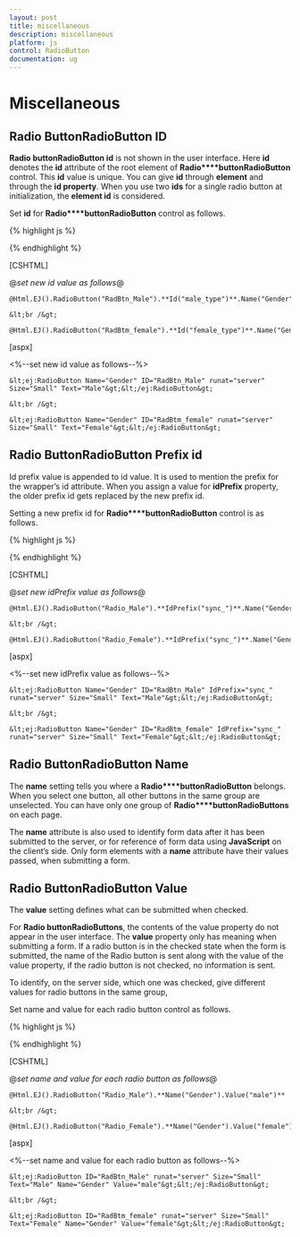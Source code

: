 ```yaml
---
layout: post
title: miscellaneous
description: miscellaneous
platform: js
control: RadioButton
documentation: ug
---
```


# Miscellaneous

## Radio ButtonRadioButton ID

**Radio buttonRadioButton id** is not shown in the user interface. Here **id** denotes the **id** attribute of the root element of **Radio****buttonRadioButton** control. This **id** value is unique. You can give **id** through **element** and through the **id property**. When you use two **ids** for a single radio button at initialization, the **element id** is considered.

Set **id** for **Radio****buttonRadioButton** control as follows.



{% highlight js %}

<script type="text/javascript">
        $(function () {
            //set new id value as follows
            $("#RadBtn_Male").ejRadioButton({ name: "Gender", **id: "male_type"** });
            $("#RadBtm_female").ejRadioButton({ name: "Gender", **id: "female_type"** });
        });
    </script>


{% endhighlight %}



[CSHTML]



@*set new id value as follows*@

    @Html.EJ().RadioButton("RadBtn_Male").**Id("male_type")**.Name("Gender")

    &lt;br /&gt;

    @Html.EJ().RadioButton("RadBtm_female").**Id("female_type")**.Name("Gender")





[aspx]

&lt;%--set new id value as follows--%&gt;

    &lt;ej:RadioButton Name="Gender" ID="RadBtn_Male" runat="server" Size="Small" Text="Male"&gt;&lt;/ej:RadioButton&gt;

    &lt;br /&gt;

    &lt;ej:RadioButton Name="Gender" ID="RadBtm_female" runat="server" Size="Small" Text="Female"&gt;&lt;/ej:RadioButton&gt;

## Radio ButtonRadioButton Prefix id

Id prefix value is appended to id value. It is used to mention the prefix for the wrapper’s id attribute. When you assign a value for **idPrefix** property, the older prefix id gets replaced by the new prefix id. 

Setting a new prefix id for **Radio****buttonRadioButton** control is as follows.



{% highlight js %}

  <script type="text/javascript">
        $(function () {
            //set new idPrefix value as follows
            $("#Radio_Male").ejRadioButton({ name: "Gender", **idPrefix:"sync"**  });
            $("#Radio_Female").ejRadioButton({ name: "Gender", **idPrefix:"sync"**  });
        });
    </script>


{% endhighlight %}



[CSHTML]

@*set new idPrefix  value as follows*@

    @Html.EJ().RadioButton("Radio_Male").**IdPrefix("sync_")**.Name("Gender")

    &lt;br /&gt;

    @Html.EJ().RadioButton("Radio_Female").**IdPrefix("sync_")**.Name("Gender") 



[aspx]

  &lt;%--set new idPrefix   value as follows--%&gt;

    &lt;ej:RadioButton Name="Gender" ID="RadBtn_Male" IdPrefix="sync_" runat="server" Size="Small" Text="Male"&gt;&lt;/ej:RadioButton&gt;

    &lt;br /&gt;

    &lt;ej:RadioButton Name="Gender" ID="RadBtm_female" IdPrefix="sync_" runat="server" Size="Small" Text="Female"&gt;&lt;/ej:RadioButton&gt;

## Radio ButtonRadioButton Name

The **name** setting tells you where a **Radio****buttonRadioButton** belongs. When you select one button, all other buttons in the same group are unselected. You can have only one group of **Radio****buttonRadioButtons** on each page.

The **name** attribute is also used to identify form data after it has been submitted to the server, or for reference of form data using **JavaScript** on the client’s side. Only form elements with a **name** attribute have their values passed, when submitting a form.

## Radio ButtonRadioButton Value

The **value** setting defines what can be submitted when checked.

For **Radio buttonRadioButtons**, the contents of the value property do not appear in the user interface. The **value** property only has meaning when submitting a form. If a radio button is in the checked state when the form is submitted, the name of the Radio button is sent along with the value of the value property, if the radio button is not checked, no information is sent.

To identify, on the server side, which one was checked, give different values for radio buttons in the same group, 

Set name and value for each radio button control as follows.



{% highlight js %}

<script type="text/javascript">
        $(function () {
            //set name and value for each radio button as follows
            $("#Radio_Male").ejRadioButton({ **name: "Gender", value: "male"**  });
            $("#Radio_Female").ejRadioButton({ **name: "Gender", value: "female"** });
        });
    </script>


{% endhighlight %}



[CSHTML]

@*set name and value for each radio button as follows*@

    @Html.EJ().RadioButton("Radio_Male").**Name("Gender").Value("male")**

    &lt;br /&gt;

    @Html.EJ().RadioButton("Radio_Female").**Name("Gender").Value("female")** 



[aspx]

&lt;%--set name and value for each radio button as follows--%&gt;

    &lt;ej:RadioButton ID="RadBtn_Male" runat="server" Size="Small" Text="Male" Name="Gender" Value="male"&gt;&lt;/ej:RadioButton&gt;

    &lt;br /&gt;

    &lt;ej:RadioButton ID="RadBtm_female" runat="server" Size="Small" Text="Female" Name="Gender" Value="female"&gt;&lt;/ej:RadioButton&gt;







